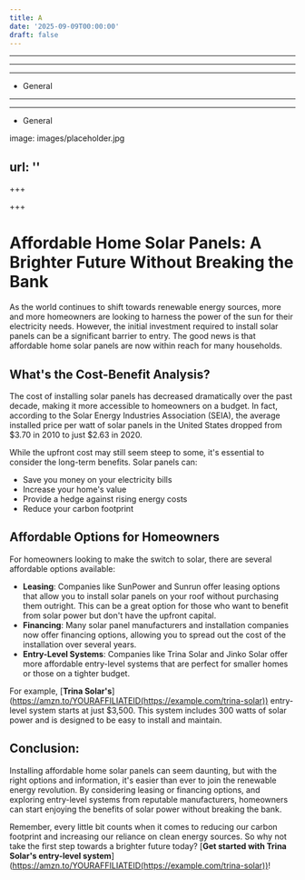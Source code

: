 ```yaml
---
title: A
date: '2025-09-09T00:00:00'
draft: false
---
```


---



---

---




- General
---

---

- General

image: images/placeholder.jpg

url: ''
---

+++





+++





**Affordable Home Solar Panels: A Brighter Future Without Breaking the Bank**
===========================================================

As the world continues to shift towards renewable energy sources, more and more homeowners are looking to harness the power of the sun for their electricity needs. However, the initial investment required to install solar panels can be a significant barrier to entry. The good news is that affordable home solar panels are now within reach for many households.

**What's the Cost-Benefit Analysis?**
-----------------------------------

The cost of installing solar panels has decreased dramatically over the past decade, making it more accessible to homeowners on a budget. In fact, according to the Solar Energy Industries Association (SEIA), the average installed price per watt of solar panels in the United States dropped from $3.70 in 2010 to just $2.63 in 2020.

While the upfront cost may still seem steep to some, it's essential to consider the long-term benefits. Solar panels can:

* Save you money on your electricity bills
* Increase your home's value
* Provide a hedge against rising energy costs
* Reduce your carbon footprint

**Affordable Options for Homeowners**
-----------------------------------

For homeowners looking to make the switch to solar, there are several affordable options available:

* **Leasing**: Companies like SunPower and Sunrun offer leasing options that allow you to install solar panels on your roof without purchasing them outright. This can be a great option for those who want to benefit from solar power but don't have the upfront capital.
* **Financing**: Many solar panel manufacturers and installation companies now offer financing options, allowing you to spread out the cost of the installation over several years.
* **Entry-Level Systems**: Companies like Trina Solar and Jinko Solar offer more affordable entry-level systems that are perfect for smaller homes or those on a tighter budget.

For example, [**Trina Solar's**] (https://amzn.to/YOURAFFILIATEID(https://example.com/trina-solar)) entry-level system starts at just $3,500. This system includes 300 watts of solar power and is designed to be easy to install and maintain.

**Conclusion:**
----------------

Installing affordable home solar panels can seem daunting, but with the right options and information, it's easier than ever to join the renewable energy revolution. By considering leasing or financing options, and exploring entry-level systems from reputable manufacturers, homeowners can start enjoying the benefits of solar power without breaking the bank.

Remember, every little bit counts when it comes to reducing our carbon footprint and increasing our reliance on clean energy sources. So why not take the first step towards a brighter future today? [**Get started with Trina Solar's entry-level system**] (https://amzn.to/YOURAFFILIATEID(https://example.com/trina-solar))!